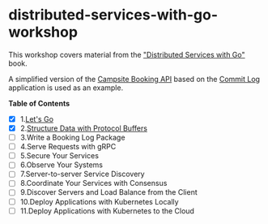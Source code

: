 # distributed-services-with-go-workshop

This workshop covers material from
the ["Distributed Services with Go"](https://www.amazon.ca/Distributed-Services-Go-Reliable-Maintainable/dp/1680507605)
book.

A simplified version of the [Campsite Booking API](https://github.com/igor-baiborodine/campsite-booking) 
based on the [Commit Log](https://github.com/travisjeffery/proglog) 
application is used as an example.

**Table of Contents**

- [X] 1.[Let's Go](/LetsGo)
- [X] 2.[Structure Data with Protocol Buffers](/StructureDataWithProtobuf) 
- [ ] 3.Write a Booking Log Package
- [ ] 4.Serve Requests with gRPC
- [ ] 5.Secure Your Services
- [ ] 6.Observe Your Systems
- [ ] 7.Server-to-server Service Discovery
- [ ] 8.Coordinate Your Services with Consensus
- [ ] 9.Discover Servers and Load Balance from the Client
- [ ] 10.Deploy Applications with Kubernetes Locally
- [ ] 11.Deploy Applications with Kubernetes to the Cloud
